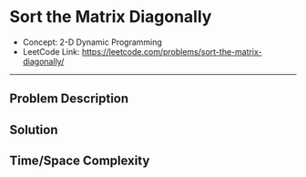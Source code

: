 # Sort the Matrix Diagonally

- Concept: 2-D Dynamic Programming
- LeetCode Link: https://leetcode.com/problems/sort-the-matrix-diagonally/

---

## Problem Description

## Solution

## Time/Space Complexity

